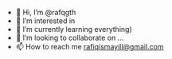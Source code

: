- 👋 Hi, I’m @rafqgth
- 👀 I’m interested in 
- 🌱 I’m currently learning everything)
- 💞️ I’m looking to collaborate on ...
- 📫 How to reach me rafiqismayill@gmail.com

<!---
rafqgth/rafqgth is a ✨ special ✨ repository because its `README.md` (this file) appears on your GitHub profile.
You can click the Preview link to take a look at your changes.
--->

